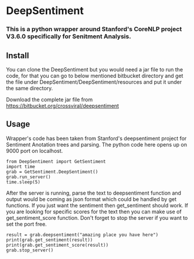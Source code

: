 # DeepSentiment

### This is a python wrapper around Stanford's CoreNLP project V3.6.0 specifically for Senitment Analysis.

## Install
You can clone the DeepSentiment but you would need a jar file to run the code, for that you can go to below mentioned bitbucket directory and get the file under DeepSentiment/DeepSentiment/resources and put it under the same directory.

Download the complete jar file from https://bitbucket.org/crossviral/deepsentiment 


## Usage

Wrapper's code has been taken from Stanford's deepsentiment project for Sentiment Anotation trees and parsing. The python code here opens up on 9000 port on localhost.

```
from DeepSentiment import GetSentiment
import time
grab = GetSentiment.DeepSentiment()
grab.run_server()
time.sleep(5)
```

After the server is running, parse the text to deepsentiment function and output would be coming as json format which could be handled by get functions. If you just want the sentiment then get_sentiment should work. If you are looking for specific scores for the text then you can make use of get_sentiment_score function. Don't forget to stop the server if you want to set the port free.

```
result = grab.deepsentiment("amazing place you have here")
print(grab.get_sentiment(result))
print(grab.get_sentiment_score(result))
grab.stop_server()
```
